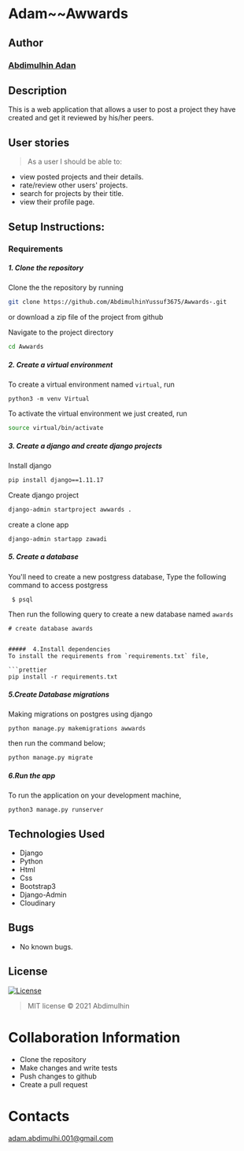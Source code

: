 # Adam~~Awwards

## Author
### [Abdimulhin Adan](https://github.com/AbdimulhinYussuf3675)

## Description
This is a web application that allows a user to post a project they have created and get it reviewed by his/her peers.


## User stories
>As a user I should be able to:

*  view posted projects and their details.
* rate/review other users' projects.
*  search for projects by their title.
*  view their profile page.


## Setup Instructions:
### Requirements

##### 1. Clone the repository
Clone the the repository by running

   ```bash
   git clone https://github.com/AbdimulhinYussuf3675/Awwards-.git
   ```
 or download a zip file of the project from github


Navigate to the project directory
```bash
cd Awwards
```

##### 2. Create a virtual environment

To create a virtual environment named `virtual`, run

   ```prettier
   python3 -m venv Virtual
   ```
To activate the virtual environment we just created, run

   ```bash
   source virtual/bin/activate
   ```
##### 3. Create a django and create django projects
 Install django
 ```bash
 pip install django==1.11.17
  ```
  Create django project
  ```bash
  django-admin startproject awwards .
```
create a clone app
 ```bash
 django-admin startapp zawadi
 ```



##### 5. Create a database
You'll need to create a new postgress database, Type the following command to access postgress
   ```bash
    $ psql
   ```
   Then run the following query to create a new database named ```awards```
   ```
   # create database awards


#####  4.Install dependencies
To install the requirements from `requirements.txt` file,

   ```prettier
   pip install -r requirements.txt
   ```

#####  5.Create Database migrations
Making migrations on postgres using django

```prettier
python manage.py makemigrations awwards
```


then run the command below;

 ```bash
 python manage.py migrate
 ```

##### 6.Run the app
To run the application on your development machine,

    python3 manage.py runserver

## Technologies Used
* Django
* Python
* Html
* Css
* Bootstrap3
* Django-Admin
* Cloudinary




## Bugs
* No known bugs.

## License
[![License](https://img.shields.io/packagist/l/loopline-systems/closeio-api-wrapper.svg)](http://opensource.org/licenses/MIT)
>MIT license &copy;  2021 Abdimulhin

# Collaboration Information
* Clone the repository
* Make changes and write tests
* Push changes to github
* Create a pull request

# Contacts
adam.abdimulhi.001@gmail.com